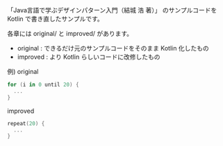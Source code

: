 「Java言語で学ぶデザインパターン入門（結城 浩 著）」
のサンプルコードを Kotlin で書き直したサンプルです。

各章には original/ と improved/ があります。
* original : できるだけ元のサンプルコードをそのまま Kotlin 化したもの
* improved : より Kotlin らしいコードに改修したもの

例)
original
```kotlin
for (i in 0 until 20) {
  ...
}
```

improved
```kotlin
repeat(20) {
  ...
}
